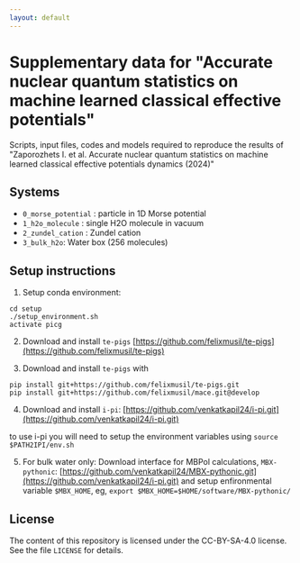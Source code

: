 ```yaml
---
layout: default
---
```

# Supplementary data for "Accurate nuclear quantum statistics on machine learned classical effective potentials"

Scripts, input files, codes and models required to reproduce the results of "Zaporozhets I. et al. Accurate nuclear quantum statistics on machine learned classical effective potentials
dynamics (2024)"

## Systems


- `0_morse_potential` : particle in 1D Morse potential
- `1_h2o_molecule` : single H2O molecule in vacuum
- `2_zundel_cation` : Zundel cation
- `3_bulk_h2o`:  Water box (256 molecules)


## Setup instructions

1) Setup conda environment:

```
cd setup
./setup_environment.sh
activate picg
```
2) Download and install `te-pigs` [https://github.com/felixmusil/te-pigs](https://github.com/felixmusil/te-pigs)

2) Download and install `te-pigs` with
```
pip install git+https://github.com/felixmusil/te-pigs.git
pip install git+https://github.com/felixmusil/mace.git@develop
```



4) Download and install `i-pi`: [https://github.com/venkatkapil24/i-pi.git](https://github.com/venkatkapil24/i-pi.git)

to use i-pi you will need to setup the environment variables using
    ```source $PATH2IPI/env.sh```

5) For bulk water only:
  Download  interface for MBPol calculations, `MBX-pythonic`:
  [https://github.com/venkatkapil24/MBX-pythonic.git](https://github.com/venkatkapil24/i-pi.git) and setup enfironmental variable `$MBX_HOME`, eg,
  `export $MBX_HOME=$HOME/software/MBX-pythonic/`



## License
The content of this repository is licensed under the CC-BY-SA-4.0 license. See the file `LICENSE` for details.